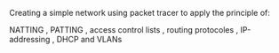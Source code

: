 Creating a simple network using packet tracer to apply the principle of:

NATTING , PATTING , access control lists , routing protocoles , IP-addressing , DHCP and VLANs 
